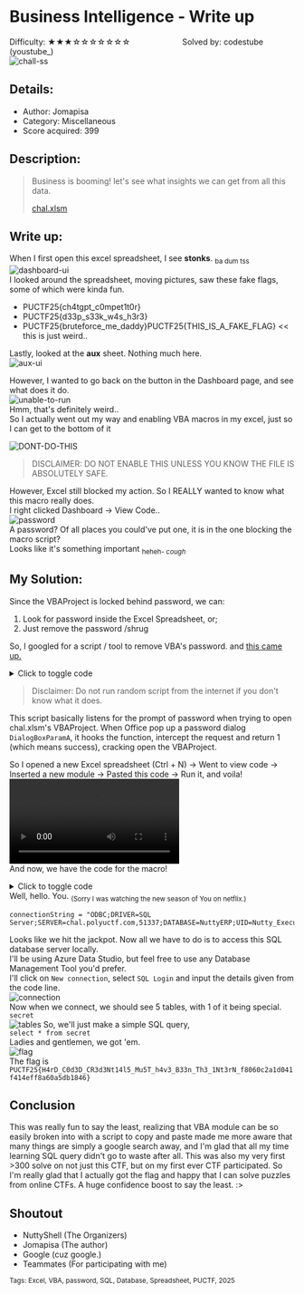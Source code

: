 
# Business Intelligence - Write up
Difficulty: ★★★☆☆☆☆☆☆☆	&emsp;&emsp;&emsp;&emsp;&emsp;&emsp; Solved by: codestube (youstube_)  
![chall-ss](media/Business%20Intelligence%20Info.png)
## Details:
* Author: Jomapisa
* Category: Miscellaneous
* Score acquired: 399
## Description:
>Business is booming! let's see what insights we can get from all this data.
>
>[chal.xlsm](files/chal.xlsm)

## Write up:
When I first open this excel spreadsheet, I see <b>stonks</b>. <sub>ba dum tss</sub>  
![dashboard-ui](media/dashboard-1.png)  
I looked around the spreadsheet, moving pictures, saw these fake flags, some of which were kinda fun.
* PUCTF25{ch4tgpt_c0mpet1t0r}
* PUCTF25{d33p_s33k_w4s_h3r3}
* PUCTF25{bruteforce_me_daddy}PUCTF25{THIS_IS_A_FAKE_FLAG} << this is just weird..

Lastly, looked at the **aux** sheet. Nothing much here.  
![aux-ui](media/aux-1.png)  

However, I wanted to go back on the button in the Dashboard page, and see what does it do.  
![unable-to-run](media/unable%20to%20run.png)  
Hmm, that's definitely weird..  
So I actually went out my way and enabling VBA macros in my excel, just so I can get to the bottom of it

![DONT-DO-THIS](media/DONT%20DO%20THIS.png)  
> DISCLAIMER: DO NOT ENABLE THIS UNLESS YOU KNOW THE FILE IS ABSOLUTELY SAFE.

However, Excel still blocked my action. So I REALLY wanted to know what this macro really does.  
I right clicked Dashboard &rarr; View Code..  
![password](media/password.png)  
A password? Of all places you could've put one, it is in the one blocking the macro script?  
Looks like it's something important <sub>heheh- *cough*</sub>
## My Solution:
Since the VBAProject is locked behind password, we can:
1. Look for password inside the Excel Spreadsheet, or;
2. Just remove the password /shrug

So, I googled for a script / tool to remove VBA's password. and [this came up.](https://trumpexcel.com/excel-vba/remove-password/)
<details>
<summary>Click to toggle code</summary>

```
Private Const PAGE_EXECUTE_READWRITE = &H40 
Private Declare PtrSafe Sub MoveMemory Lib "kernel32" Alias "RtlMoveMemory" _  
	(Destination As LongPtr, Source As LongPtr, ByVal Length As LongPtr) 
Private Declare PtrSafe Function VirtualProtect Lib "kernel32" (lpAddress As LongPtr, _  
	ByVal dwSize As LongPtr, ByVal flNewProtect As LongPtr, lpflOldProtect As LongPtr) As LongPtr 
Private Declare PtrSafe Function GetModuleHandleA Lib "kernel32" (ByVal lpModuleName As String) As LongPtr 
Private Declare PtrSafe Function GetProcAddress Lib "kernel32" (ByVal hModule As LongPtr, _  
	ByVal lpProcName As String) As LongPtr 
Private Declare PtrSafe Function DialogBoxParam Lib "user32" Alias "DialogBoxParamA" (ByVal hInstance As LongPtr, _  
	ByVal pTemplateName As LongPtr,	ByVal hWndParent As LongPtr, _  
	ByVal lpDialogFunc As LongPtr, ByVal dwInitParam As LongPtr) As Integer 
Dim HookBytes(0 To 11) As Byte 
Dim OriginBytes(0 To 11) As Byte 
Dim pFunc As LongPtr 
Dim Flag As Boolean 
Private Function GetPtr(ByVal Value As LongPtr) As LongPtr 
GetPtr = Value 
End Function 
Public Sub RecoverBytes() 
If Flag Then MoveMemory ByVal pFunc, ByVal VarPtr(OriginBytes(0)), 12
End Sub 
Public Function Hook() As Boolean 
	Dim TmpBytes(0 To 11) As Byte 
	Dim p As LongPtr, osi As Byte 
	Dim OriginProtect As LongPtr 
	Hook = False 

	#If Win64 Then 
		osi = 1 
	#Else 
		osi = 0 
	#End If 
	pFunc = GetProcAddress(GetModuleHandleA("user32.dll"), "DialogBoxParamA") 
	If VirtualProtect(ByVal pFunc, 12, PAGE_EXECUTE_READWRITE, OriginProtect) <> 0 Then
		MoveMemory ByVal VarPtr(TmpBytes(0)), ByVal pFunc, osi + 1 
		If TmpBytes(osi) <> &HB8 Then 
			MoveMemory ByVal VarPtr(OriginBytes(0)), ByVal pFunc, 12 
			p = GetPtr(AddressOf MyDialogBoxParam) 
			If osi Then HookBytes(0) = &H48 
			HookBytes(osi) = &HB8 
			osi = osi + 1 
			MoveMemory ByVal VarPtr(HookBytes(osi)), ByVal VarPtr(p), 4 * osi 
			HookBytes(osi + 4 * osi) = &HFF 
			HookBytes(osi + 4 * osi + 1) = &HE0 
			MoveMemory ByVal pFunc, ByVal VarPtr(HookBytes(0)), 12 
			Flag = True 
			Hook = True 
		End If 
	End If 
End Function 

Private Function MyDialogBoxParam(ByVal hInstance As LongPtr, _ 
	ByVal pTemplateName As LongPtr, ByVal hWndParent As LongPtr, _ 
	ByVal lpDialogFunc As LongPtr, ByVal dwInitParam As LongPtr) As Integer 
	If pTemplateName = 4070 Then 
		MyDialogBoxParam = 1 
	Else 
		RecoverBytes 
		MyDialogBoxParam = DialogBoxParam(hInstance, pTemplateName, _  
		hWndParent, lpDialogFunc, dwInitParam) 
	Hook 
	End If 
End Function 

Sub UnprotectVBA() 
	If Hook Then 
		MsgBox "VBA Project is unprotected!", vbInformation, "VBA Unlocked" 
	End If 
End Sub
```
</details>

> Disclaimer: Do not run random script from the internet if you don't know what it does.

This script basically listens for the prompt of password when trying to open chal.xlsm's VBAProject. When Office pop up a password dialog `DialogBoxParamA`, it hooks the function, intercept the request and return 1 (which means success), cracking open the VBAProject.  
  
So I opened a new Excel spreadsheet (Ctrl + N) &rarr; Went to view code &rarr; Inserted a new module &rarr; Pasted this code &rarr; Run it, and voila!  
![Showcase.mp4](media/Showcase.mp4)  
And now, we have the code for the macro!
<details>
<summary>Click to toggle code</summary>

```
Sub GetData()
    ' Declare variables
    Dim wsData As Worksheet
    Dim wsDashboard As Worksheet
    Dim startDate As String
    Dim endDate As String
    Dim connectionString As String
    Dim commandText As String
    Dim WB As Workbook
    Dim dateCol As ListColumn
    Dim i As Integer
    
    ' Get reference to workbook and worksheets
    Set WB = ThisWorkbook
    On Error Resume Next
    Set wsData = WB.Worksheets("Data")
    Set wsDashboard = WB.Worksheets("Dashboard")
    
    If wsData Is Nothing Then
        Set wsData = WB.Worksheets.Add
        wsData.Name = "Data"
    End If
    
    If wsDashboard Is Nothing Then
        MsgBox "Dashboard sheet not found!", vbCritical
        Exit Sub
    End If
    On Error GoTo 0
    
    ' Get date range from Dashboard sheet
    startDate = Format(wsDashboard.Range("B2").Value, "yyyy-mm-dd")
    endDate = Format(wsDashboard.Range("B3").Value, "yyyy-mm-dd")
    
    ' Validate dates
    If IsDate(startDate) = False Or IsDate(endDate) = False Then
        MsgBox "Invalid date format in the Dashboard sheet!", vbCritical
        Exit Sub
    End If
    
    ' PROPER CLEANUP SECTION - Clean up any existing tables and queries
    Application.DisplayAlerts = False ' Suppress delete confirmations
    
    ' Remove all existing ListObjects (Tables)
    On Error Resume Next
    Do While wsData.ListObjects.Count > 0
        wsData.ListObjects(1).Delete
    Loop
    
    ' Remove all existing QueryTables
    Do While wsData.QueryTables.Count > 0
        wsData.QueryTables(1).Delete
    Loop
    
    ' Clear the worksheet
    wsData.Cells.Clear
    
    Application.DisplayAlerts = True ' Restore alerts
    On Error GoTo ErrorHandler
    
    ' Create connection strings
    connectionString = "ODBC;DRIVER=SQL Server;SERVER=chal.polyuctf.com,51337;DATABASE=NuttyERP;UID=Nutty_Executive;PWD=NuttExec03172025;"
    commandText = "SELECT * FROM sales WHERE Date >= '" & startDate & "' AND Date <= '" & endDate & "'"
    
    ' Create the query table using ODBC connection
    With wsData.QueryTables.Add(Connection:=connectionString, Destination:=wsData.Range("A1"))
        .commandText = commandText
        .Name = "NuttyERP_Sales"
        .RowNumbers = False
        .FillAdjacentFormulas = False
        .PreserveFormatting = True
        .RefreshOnFileOpen = False
        .BackgroundQuery = True
        .RefreshStyle = xlInsertDeleteCells
        .SavePassword = True
        .SaveData = True
        .AdjustColumnWidth = True
        .RefreshPeriod = 0
        .PreserveColumnInfo = True
        
        ' Execute the query and refresh the data
        .Refresh BackgroundQuery:=False
    End With
    
    ' If data was retrieved successfully, convert to Excel table
    If wsData.UsedRange.Rows.Count > 1 Then
        ' Define the range for the table
        Dim dataRange As Range
        Set dataRange = wsData.Range("A1").CurrentRegion
        
        ' Create a table from the data (but not a QueryTable this time)
        Dim tbl As ListObject
        Set tbl = wsData.ListObjects.Add(xlSrcRange, dataRange, , xlYes)
        tbl.Name = "SalesData"
        
        ' Apply a table style
        tbl.TableStyle = "TableStyleMedium2"
        
        ' Format date column(s)
        On Error Resume Next
        ' First try to find a column named exactly "Date"
        Set dateCol = tbl.ListColumns("Date")
        
        ' If not found, look for columns with "date" in their name
        If dateCol Is Nothing Then
            For i = 1 To tbl.ListColumns.Count
                If InStr(1, tbl.ListColumns(i).Name, "date", vbTextCompare) > 0 Then
                    Set dateCol = tbl.ListColumns(i)
                    Exit For
                End If
            Next i
        End If
        
        ' Format the date column if found
        If Not dateCol Is Nothing Then
            ' Convert text to dates if needed
            Dim cell As Range
            For Each cell In dateCol.DataBodyRange
                If Not IsEmpty(cell.Value) Then
                    If IsDate(cell.Value) Then
                        cell.Value = CDate(cell.Value)
                    End If
                End If
            Next cell
            
            ' Use Excel's built-in short date format
            dateCol.DataBodyRange.NumberFormat = "m/d/yyyy"
        End If
        On Error GoTo ErrorHandler
        
        ' Auto-fit columns
        wsData.UsedRange.EntireColumn.AutoFit
        
        MsgBox "Data successfully retrieved and formatted as a table in the Data sheet.", vbInformation
    Else
        MsgBox "No data found for the specified date range.", vbInformation
    End If
    
    Exit Sub
    
ErrorHandler:
    MsgBox "Error: " & Err.Description, vbCritical
    
    ' Clean up if error occurs
    On Error Resume Next
    Application.DisplayAlerts = False
    If wsData.QueryTables.Count > 0 Then
        wsData.QueryTables(1).Delete
    End If
    Application.DisplayAlerts = True
End Sub
```
</details>  
Well, hello. You. <sub>(Sorry I was watching the new season of You on netflix.) </sub> <br>

```
connectionString = "ODBC;DRIVER=SQL Server;SERVER=chal.polyuctf.com,51337;DATABASE=NuttyERP;UID=Nutty_Executive;PWD=NuttExec03172025;"
```
Looks like we hit the jackpot. Now all we have to do is to access this SQL database server locally.  
I'll be using Azure Data Studio, but feel free to use any Database Management Tool you'd prefer.  
I'll click on `New connection`, select `SQL Login` and input the details given from the code line.  
![connection](media/connection.jpg)  
Now when we connect, we should see 5 tables, with 1 of it being special. `secret`  
![tables](media/tables.jpg) 
So, we'll just make a simple SQL query,  
`select * from secret`  
Ladies and gentlemen, we got 'em.  
![flag](media/flag.jpg)  
The flag is `PUCTF25{H4rD_C0d3D_CR3d3Nt14l5_Mu5T_h4v3_B33n_Th3_1Nt3rN_f8060c2a1d041f414eff8a60a5db1846}`
## Conclusion
This was really fun to say the least, realizing that VBA module can be so easily broken into with a script to copy and paste made me more aware that many things are simply a google search away, and I'm glad that all my time learning SQL query didn't go to waste after all. This was also my very first >300 solve on not just this CTF, but on my first ever CTF participated. So I'm really glad that I actually got the flag and happy that I can solve puzzles from online CTFs. A huge confidence boost to say the least. :>

## Shoutout
- NuttyShell (The Organizers)
- Jomapisa (The author)
- Google (cuz google.)
- Teammates (For participating with me)  
 
 
 
 
 
  
<sub>
	Tags: Excel, VBA, password, SQL, Database, Spreadsheet, PUCTF, 2025
</sub>
